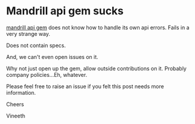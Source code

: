 # Mandrill api gem sucks

[mandrill api gem](https://bitbucket.org/mailchimp/mandrill-api-ruby) does not know how to handle its own api errors.
Fails in a very strange way. 

Does not contain specs.

And, we can't even open issues on it.

Why not just open up the gem, allow outside contributions on it. Probably company policies...Eh, whatever.


Please feel free to raise an issue if you felt this post needs more information.

Cheers

Vineeth
